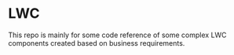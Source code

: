# LWC
This repo is mainly for some code reference of some complex LWC components created based on business requirements.
